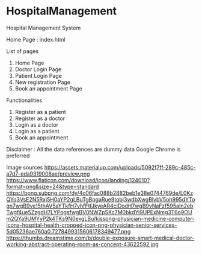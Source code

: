 # HospitalManagement
Hospital Management System

Home Page : index.html

List of pages 

1. Home Page
2. Doctor Login Page
3. Patient Login Page
4. New registration Page
5. Book an appointment Page

Functionalities
1. Register as a patient
2. Register as a doctor
3. Login as a doctor
4. Login as a patient
5. Book an appointment


Disclaimer : 
All the data references are dummy data
Google Chrome is preferred

Image sources
https://assets.materialup.com/uploads/5092f7ff-289c-485c-a7d7-eda9319008ae/preview.png
https://www.flaticon.com/download/icon/landing/124010?format=png&size=24&type=standard
https://bpng.subpng.com/dy/4c06fac088b2882beb1e38e0744769de/L0KzQYq3VsE2N5Rxj5H0aYP2gLBuTgBpgaRue9tqbj3wdbXwgBlvbV5oh995dYTogn7wgB9ve15thAV5aYTkfH7vhfFtfJkyeAR4cIDodH7wgB9vNaFzf595aIn2ebTwgf4ue5ZzgdH7LYPogsfwgBV0NWZpSKc7M0bkdYi9UPExNmg3T6o9OUm2QYa9UMYyP2k4TKs9N0exgLBu/kisspng-physician-medicine-computer-icons-hospital-health-cropped-icon-png-physician-senior-services-5d05236ae760a0.7278499315606178349477.png
https://thumbs.dreamstime.com/b/double-exposure-smart-medical-doctor-working-abstract-operating-room-as-concept-43622592.jpg

